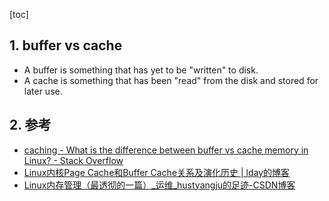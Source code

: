 [toc]
## 1. buffer vs cache

- A buffer is something that has yet to be "written" to disk.
- A cache is something that has been "read" from the disk and stored for later use.

## 2. 参考
- [caching \- What is the difference between buffer vs cache memory in Linux? \- Stack Overflow](https://stackoverflow.com/questions/6345020/what-is-the-difference-between-buffer-vs-cache-memory-in-linux)
- [Linux内核Page Cache和Buffer Cache关系及演化历史 \| lday的博客](http://lday.me/2019/09/09/0023_linux_page_cache_and_buffer_cache/)
- [Linux内存管理（最透彻的一篇）\_运维\_hustyangju的足迹\-CSDN博客](https://blog.csdn.net/hustyangju/article/details/46330259)

